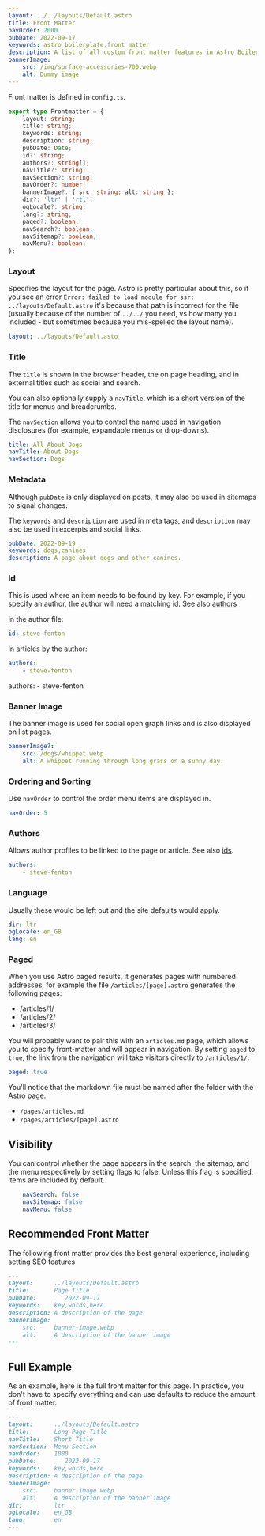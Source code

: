 ```yaml
---
layout: ../../layouts/Default.astro
title: Front Matter
navOrder: 2000
pubDate: 2022-09-17
keywords: astro boilerplate,front matter
description: A list of all custom front matter features in Astro Boilerplate.
bannerImage:
    src: /img/surface-accessories-700.webp
    alt: Dummy image
---
```


Front matter is defined in `config.ts`.

```typescript
export type Frontmatter = {
	layout: string;
	title: string;
	keywords: string;
	description: string;
	pubDate: Date;
	id?: string;
	authors?: string[];
	navTitle?: string;
	navSection?: string;
	navOrder?: number;
	bannerImage?: { src: string; alt: string };
	dir?: 'ltr' | 'rtl';
	ogLocale?: string;
	lang?: string;
	paged?: boolean;
	navSearch?: boolean;
	navSitemap?: boolean;
	navMenu?: boolean;
};
```

### Layout

Specifies the layout for the page. Astro is pretty particular about this, so if you see an error `Error: failed to load module for ssr: ../layouts/Default.astro` it's because that path is incorrect for the file (usually because of the number of `../../` you need, vs how many you included - but sometimes because you mis-spelled the layout name).

```yaml
layout: ../layouts/Default.asto
```

### Title

The `title` is shown in the browser header, the on page heading, and in external titles such as social and search.

You can also optionally supply a `navTitle`, which is a short version of the title for menus and breadcrumbs.

The `navSection` allows you to control the name used in navigation disclosures (for example, expandable menus or drop-downs).

```yaml
title: All About Dogs
navTitle: About Dogs
navSection: Dogs
```

### Metadata

Although `pubDate` is only displayed on posts, it may also be used in sitemaps to signal changes.

The `keywords` and `description` are used in meta tags, and `description` may also be used in excerpts and social links.

```yaml
pubDate: 2022-09-19
keywords: dogs,canines
description: A page about dogs and other canines.
```

### Id

This is used where an item needs to be found by key. For example, if you specify an author, the author will need a matching id. See also [authors](#authors)

In the author file:

```yaml
id: steve-fenton
```

In articles by the author:

```yaml
authors:
	- steve-fenton
```
authors:
    - steve-fenton
### Banner Image

The banner image is used for social open graph links and is also displayed on list pages.

```yaml
bannerImage?:
	src: /dogs/whippet.webp
	alt: A whippet running through long grass on a sunny day.
```

### Ordering and Sorting

Use `navOrder` to control the order menu items are displayed in.

```yaml
navOrder: 5
```

### Authors

Allows author profiles to be linked to the page or article. See also [ids](#id).

```yaml
authors:
    - steve-fenton
```

### Language

Usually these would be left out and the site defaults would apply.

```yaml
dir: ltr
ogLocale: en_GB
lang: en
```

### Paged

When you use Astro paged results, it generates pages with numbered addresses, for example the file `/articles/[page].astro` generates the following pages:

- /articles/1/
- /articles/2/
- /articles/3/

You will probably want to pair this with an `articles.md` page, which allows you to specify front-matter and will appear in navigation. By setting `paged` to `true`, the link from the navigation will take visitors directly to `/articles/1/`.

```yaml
paged: true
```

You'll notice that the markdown file must be named after the folder with the Astro page.

- `/pages/articles.md`
- `/pages/articles/[page].astro`

## Visibility

You can control whether the page appears in the search, the sitemap, and the menu respectively by setting flags to false. Unless this flag is specified, items are included by default.

```yaml
	navSearch: false
	navSitemap: false
	navMenu: false
```

## Recommended Front Matter

The following front matter provides the best general experience, including setting SEO features

```markdown
---
layout:      ../layouts/Default.astro
title:       Page Title
pubDate:        2022-09-17
keywords:    key,words,here
description: A description of the page.
bannerImage:
    src:     banner-image.webp
    alt:     A description of the banner image
---
```

## Full Example

As an example, here is the full front matter for this page. In practice, you don't have to specify everything and can use defaults to reduce the amount of front matter.

```markdown
---
layout:      ../layouts/Default.astro
title:       Long Page Title
navTitle:    Short Title
navSection:  Menu Section
navOrder:    1000
pubDate:        2022-09-17
keywords:    key,words,here
description: A description of the page.
bannerImage:
    src:     banner-image.webp
    alt:     A description of the banner image
dir:         ltr
ogLocale:    en_GB
lang:        en
---
```